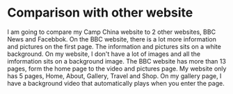 # Comparison with other website

I am going to compare my Camp China website to 2 other websites, BBC News and Facebbok. On the BBC website, there is a lot more information and pictures on the first page. The information and pictures sits on a white background. On my website, I don't have a lot of images and all the imformation sits on a background image. The BBC website has more than 13 pages, form the home page to the video and pictures page. My website only has 5 pages, Home, About, Gallery, Travel and Shop. On my gallery page, I have a background video that automatically plays when you enter the page. 


